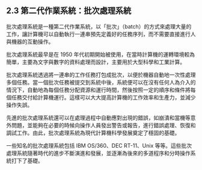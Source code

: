 ## 2.3 第二代作業系統：批次處理系統

批次處理系統是一種第二代作業系統，以「批次」（batch）的方式來處理大量的工作，讓計算機可以自動執行一連串預先定義好的任務序列，而不需要直接進行人與機器的互動操作。

批次處理系統最早是在 1950 年代初期開始被使用，在當時計算機的運轉環境較為簡單，主要為文字與數字的資料處理而設計，主要用於大型科學和工業計算。

批次處理系統透過將一連串的工作任務打包成批次，以便於機器自動地一次性處理多個任務。當一個批次任務被提交到系統中後，系統便可以在沒有任何人為介入的情況下，自動地為每個任務分配資源和運行時間，然後按照一定的順序和條件將每個任務交付給計算機運行。這樣可以大大提高計算機的工作效率和生產力，並減少操作失誤。

先進的批次處理系統還可以在處理過程中自動應對出現的錯誤，如崩潰和當機等意外問題，並能夠在必要的時候向操作人員發出警告或報告，進行錯誤處理、恢復和調試工作。由此，批次處理系統為現代計算機科學發展奠定了穩固的基礎。

一些知名的批次處理系統包括 IBM OS/360、DEC RT-11、Unix 等等。這些批次處理系統隨著時代的進步不斷演進和發展，並逐漸為後來的多道程序和分時操作系統打下了基礎。